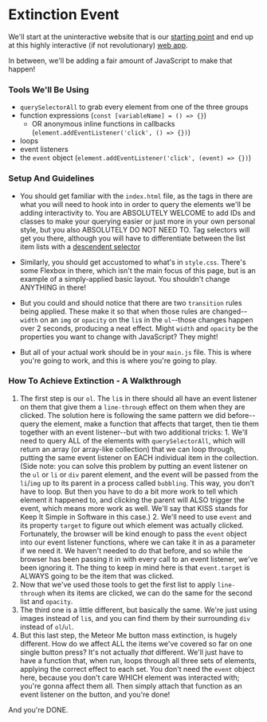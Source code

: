 # Extinction Event

We'll start at the uninteractive website that is our [starting point](http://extinction-event-starting-point.surge.sh/) and end up at this highly interactive (if not revolutionary) [web app](http://extinction-event-solution.surge.sh/).

In between, we'll be adding a fair amount of JavaScript to make that happen!


### Tools We'll Be Using

* `querySelectorAll` to grab every element from one of the three groups
* function expressions (`const [variableName] = () => {}`)
    * OR anonymous inline functions in callbacks (`element.addEventListener('click', () => {})`)
* loops
* event listeners
* the `event` object (`element.addEventListener('click', (event) => {})`)


### Setup And Guidelines

* You should get familiar with the `index.html` file, as the tags in there are what you will need to hook into in order to query the elements we'll be adding interactivity to. You are ABSOLUTELY WELCOME to add IDs and classes to make your querying easier or just more in your own personal style, but you also ABSOLUTELY DO NOT NEED TO. Tag selectors will get you there, although you will have to differentiate between the list item lists with a [descendent selector](https://developer.mozilla.org/en-US/docs/Web/CSS/Descendant_combinator)

* Similarly, you should get accustomed to what's in `style.css`. There's some Flexbox in there, which isn't the main focus of this page, but is an example of a simply-applied basic layout. You shouldn't change ANYTHING in there!

* But you could and should notice that there are two `transition` rules being applied. These make it so that when those rules are changed--`width` on an `img` or `opacity` on the `li`s in the `ul`--those changes happen over 2 seconds, producing a neat effect. Might `width` and `opacity` be the properties you want to change with JavaScript? They might!

* But all of your actual work should be in your `main.js` file. This is where you're going to work, and this is where you're going to play.


### How To Achieve Extinction - A Walkthrough

1. The first step is our `ol`. The `li`s in there should all have an event listener on them that give them a `line-through` effect on them when they are clicked. The solution here is following the same pattern we did before--query the element, make a function that affects that target, then tie them together with an event listener--but with two additional tricks:
        1. We'll need to query ALL of the elements with `querySelectorAll`, which will return an array (or array-like collection) that we can loop through, putting the same event listener on EACH individual item in the collection. (Side note: you can solve this problem by putting an event listener on the `ul` or `li` or `div` parent element, and the event will be passed from the `li`/`img` up to its parent in a process called `bubbling`. This way, you don't have to loop. But then you have to do a bit more work to tell which element it happened to, and clicking the parent will ALSO trigger the event, which means more work as well. We'll say that KISS stands for Keep It Simple in Software in this case.)
    2. We'll need to use `event` and its property `target` to figure out which element was actually clicked. Fortunately, the browser will be kind enough to pass the `event` object into our event listener functions, where we can take it in as a parameter if we need it. We haven't needed to do that before, and so while the browser has been passing it in with every call to an event listener, we've been ignoring it. The thing to keep in mind here is that `event.target` is ALWAYS going to be the item that was clicked.
2. Now that we've used those tools to get the first list to apply `line-through` when its items are clicked, we can do the same for the second list and `opacity`.
3. The third one is a little different, but basically the same. We're just using images instead of `li`s, and you can find them by their surrounding `div` instead of `ol`/`ul`.
4. But this last step, the Meteor Me button mass extinction, is hugely different. How do we affect ALL the items we've covered so far on one single button press? It's not actually _that_ different. We'll just have to have a function that, when run, loops through all three sets of elements, applying the correct effect to each set. You don't need the `event` object here, because you don't care WHICH element was interacted with; you're gonna affect them all. Then simply attach that function as an event listener on the button, and you're done!

And you're DONE.
